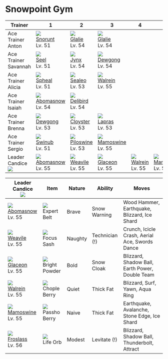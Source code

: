 # Snowpoint Gym

Trainer                        | 1                                 | 2                                 | 3                                 | 4                               | 5                                 | 6
---                            | ---                               | ---                               | ---                               | ---                             | ---                               | ---
Ace Trainer Anton              | ![][361]<br>[Snorunt]<br>Lv. 51   | ![][362]<br>[Glalie]<br>Lv. 54    | ![][362]<br>[Glalie]<br>Lv. 54    | &nbsp;                          | &nbsp;                            | &nbsp;
Ace Trainer Savannah           | ![][086]<br>[Seel]<br>Lv. 51      | ![][124]<br>[Jynx]<br>Lv. 54      | ![][087]<br>[Dewgong]<br>Lv. 54   | &nbsp;                          | &nbsp;                            | &nbsp;
Ace Trainer Alicia             | ![][363]<br>[Spheal]<br>Lv. 51    | ![][364]<br>[Sealeo]<br>Lv. 53    | ![][365]<br>[Walrein]<br>Lv. 55   | &nbsp;                          | &nbsp;                            | &nbsp;
Ace Trainer Isaiah             | ![][460]<br>[Abomasnow]<br>Lv. 54 | ![][225]<br>[Delibird]<br>Lv. 54  | &nbsp;                            | &nbsp;                          | &nbsp;                            | &nbsp;
Ace Trainer Brenna             | ![][087]<br>[Dewgong]<br>Lv. 53   | ![][091]<br>[Cloyster]<br>Lv. 53  | ![][131]<br>[Lapras]<br>Lv. 53    | &nbsp;                          | &nbsp;                            | &nbsp;
Ace Trainer Sergio             | ![][220]<br>[Swinub]<br>Lv. 51    | ![][221]<br>[Piloswine]<br>Lv. 53 | ![][473]<br>[Mamoswine]<br>Lv. 55 | &nbsp;                          | &nbsp;                            | &nbsp;
Leader Candice<br>![][candice] | ![][460]<br>[Abomasnow]<br>Lv. 55 | ![][461]<br>[Weavile]<br>Lv. 55   | ![][471]<br>[Glaceon]<br>Lv. 55   | ![][365]<br>[Walrein]<br>Lv. 55 | ![][473]<br>[Mamoswine]<br>Lv. 55 | ![][478]<br>[Froslass]<br>Lv. 56

Leader Candice<br>![][candice]    | Item                                | Nature  | Ability        | Moves
---                               | ---                                 | ---     | ---            | ---
![][460]<br>[Abomasnow]<br>Lv. 55 | ![][expert-belt]<br>Expert Belt     | Brave   | Snow Warning   | Wood Hammer, Earthquake, Blizzard, Ice Shard
![][461]<br>[Weavile]<br>Lv. 55   | ![][focus-sash]<br>Focus Sash       | Naughty | Technician (!) | Crunch, Icicle Crash, Aerial Ace, Swords Dance
![][471]<br>[Glaceon]<br>Lv. 55   | ![][bright-powder]<br>Bright Powder | Bold    | Snow Cloak     | Blizzard, Shadow Ball, Earth Power, Double Team
![][365]<br>[Walrein]<br>Lv. 55   | ![][chople-berry]<br>Chople Berry   | Quiet   | Thick Fat      | Blizzard, Surf, Yawn, Aqua Ring
![][473]<br>[Mamoswine]<br>Lv. 55 | ![][passho-berry]<br>Passho Berry   | Naive   | Thick Fat      | Earthquake, Avalanche, Stone Edge, Ice Shard
![][478]<br>[Froslass]<br>Lv. 56  | ![][life-orb]<br>Life Orb           | Modest  | Levitate (!)   | Blizzard, Shadow Ball, Thunderbolt, Attract

[Seel]: ../../pokemon_changes/086/
[Dewgong]: ../../pokemon_changes/087/
[Cloyster]: ../../pokemon_changes/091/
[Jynx]: ../../pokemon_changes/124/
[Lapras]: ../../pokemon_changes/131/
[Swinub]: ../../pokemon_changes/220/
[Piloswine]: ../../pokemon_changes/221/
[Delibird]: ../../pokemon_changes/225/
[Snorunt]: ../../pokemon_changes/361/
[Glalie]: ../../pokemon_changes/362/
[Spheal]: ../../pokemon_changes/363/
[Sealeo]: ../../pokemon_changes/364/
[Walrein]: ../../pokemon_changes/365/
[Abomasnow]: ../../pokemon_changes/460/
[Weavile]: ../../pokemon_changes/461/
[Glaceon]: ../../pokemon_changes/471/
[Mamoswine]: ../../pokemon_changes/473/
[Froslass]: ../../pokemon_changes/478/
[bright-powder]: ../img/items/bright-powder.png
[chople-berry]: ../img/items/chople-berry.png
[expert-belt]: ../img/items/expert-belt.png
[focus-sash]: ../img/items/focus-sash.png
[life-orb]: ../img/items/life-orb.png
[passho-berry]: ../img/items/passho-berry.png
[086]: ../img/pokemon/086.png
[087]: ../img/pokemon/087.png
[091]: ../img/pokemon/091.png
[124]: ../img/pokemon/124.png
[131]: ../img/pokemon/131.png
[220]: ../img/pokemon/220.png
[221]: ../img/pokemon/221.png
[225]: ../img/pokemon/225.png
[361]: ../img/pokemon/361.png
[362]: ../img/pokemon/362.png
[363]: ../img/pokemon/363.png
[364]: ../img/pokemon/364.png
[365]: ../img/pokemon/365.png
[460]: ../img/pokemon/460.png
[461]: ../img/pokemon/461.png
[471]: ../img/pokemon/471.png
[473]: ../img/pokemon/473.png
[478]: ../img/pokemon/478.png
[candice]: ../img/trainer/candice.png
